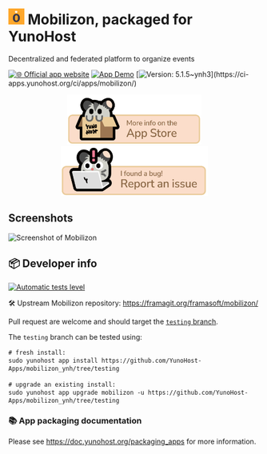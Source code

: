 <!--
N.B.: This README was automatically generated by <https://github.com/YunoHost/apps_tools/blob/main/readme_generator>
It shall NOT be edited by hand.
-->

<h1>
  <img src="https://raw.githubusercontent.com/YunoHost/apps/main/logos/mobilizon.png" width="32px" alt="Logo of Mobilizon">
  Mobilizon, packaged for YunoHost
</h1>

Decentralized and federated platform to organize events

[![🌐 Official app website](https://img.shields.io/badge/Official_app_website-darkgreen?style=for-the-badge)](https://joinmobilizon.org/)
[![App Demo](https://img.shields.io/badge/App_Demo-blue?style=for-the-badge)](https://demo.mobilizon.org)
[![Version: 5.1.5~ynh3](https://img.shields.io/badge/Version-5.1.5~ynh3-rgb(18,138,11)?style=for-the-badge)](https://ci-apps.yunohost.org/ci/apps/mobilizon/)

<div align="center">
<a href="https://apps.yunohost.org/app/mobilizon"><img height="100px" src="https://github.com/YunoHost/yunohost-artwork/raw/refs/heads/main/badges/neopossum-badges/badge_more_info_on_the_appstore.svg"/></a>
<a href="https://github.com/YunoHost-Apps/mobilizon_ynh/issues"><img height="100px" src="https://github.com/YunoHost/yunohost-artwork/raw/refs/heads/main/badges/neopossum-badges/badge_report_an_issue.svg"/></a>
</div>


## Screenshots
![Screenshot of Mobilizon](./doc/screenshots/screenshot1.jpg)

## 📦 Developer info

[![Automatic tests level](https://apps.yunohost.org/badge/cilevel/mobilizon)](https://ci-apps.yunohost.org/ci/apps/mobilizon/)

🛠️ Upstream Mobilizon repository: <https://framagit.org/framasoft/mobilizon/>

Pull request are welcome and should target the [`testing` branch](https://github.com/YunoHost-Apps/mobilizon_ynh/tree/testing).

The `testing` branch can be tested using:
```
# fresh install:
sudo yunohost app install https://github.com/YunoHost-Apps/mobilizon_ynh/tree/testing

# upgrade an existing install:
sudo yunohost app upgrade mobilizon -u https://github.com/YunoHost-Apps/mobilizon_ynh/tree/testing
```

### 📚 App packaging documentation

Please see <https://doc.yunohost.org/packaging_apps> for more information.